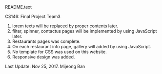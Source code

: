 README.text


CS146: Final Project
Team3

1. lorem texts will be replaced by proper contents later.
2. filter, spinner, contactus pages will be implemented by using JavaScript later.
3. Restaurants pages was complete.
4. On each restaurant info page, gallery  will added by using JavaScript.
5. No template for CSS was used on this website. 
6. Responsive design was added. 

Last Update: Nov 25, 2017. Mijeong Ban
 
